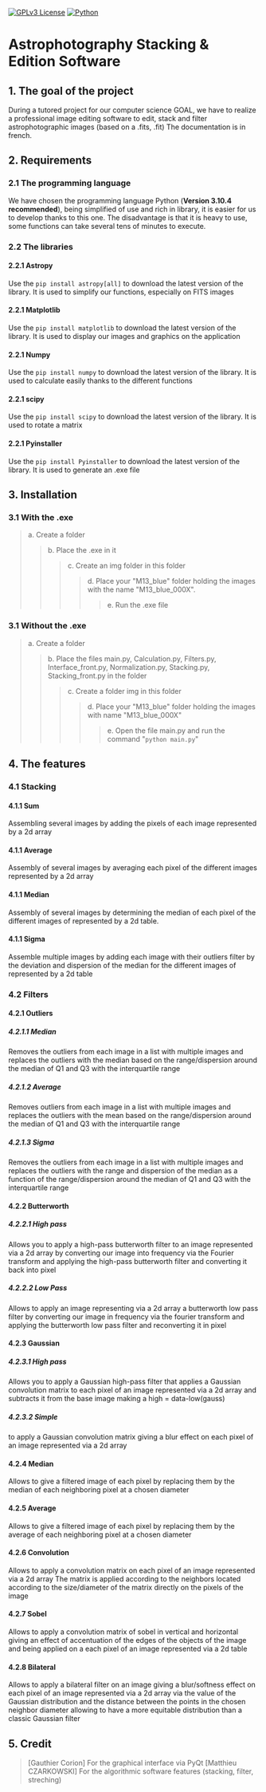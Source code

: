 
[![GPLv3 License](https://img.shields.io/badge/License-GPL%20v3-yellow.svg)](https://opensource.org/licenses/) [![Python](https://camo.githubusercontent.com/44da37f0f02bf104f0650fa5f2c754ed3f6166066c9210f31bacb9e63d60736e/68747470733a2f2f696d672e736869656c64732e696f2f707970692f707976657273696f6e732f70796261646765732e737667)](https://www.python.org/downloads/)
# Astrophotography Stacking &amp; Edition Software


## 1. The goal of the project
During a tutored project for our computer science GOAL, we have to realize a professional image editing software to edit, stack and filter astrophotographic images (based on a .fits, .fit)
The documentation is in french.

## 2. Requirements
### 2.1 The programming language
We have chosen the programming language Python (**Version 3.10.4 recommended**), being simplified of use and rich in library, it is easier for us to develop thanks to this one. The disadvantage is that it is heavy to use, some functions can take several tens of minutes to execute.
### 2.2 The libraries
#### 2.2.1 Astropy
Use the ``pip install astropy[all]`` to download the latest version of the library. It is used to simplify our functions, especially on FITS images 
#### 2.2.1 Matplotlib
Use the ``pip install matplotlib`` to download the latest version of the library. It is used to display our images and graphics on the application
#### 2.2.1 Numpy
Use the ``pip install numpy`` to download the latest version of the library. It is used to calculate easily thanks to the different functions
#### 2.2.1 scipy
Use the ``pip install scipy`` to download the latest version of the library. It is used to rotate a matrix
#### 2.2.1 Pyinstaller
Use the ``pip install Pyinstaller`` to download the latest version of the library. It is used to generate an .exe file
## 3. Installation
### 3.1 With the .exe
> a. Create a folder
>> b. Place the .exe in it
>>> c. Create an img folder in this folder
>>>> d. Place your "M13_blue" folder holding the images with the name "M13_blue_000X".
>>>>> e. Run the .exe file

### 3.1 Without the .exe
> a. Create a folder
>> b. Place the files main.py, Calculation.py, Filters.py, Interface_front.py, Normalization.py, Stacking.py, Stacking_front.py in the folder
>>> c. Create a folder img in this folder
>>>> d. Place your "M13_blue" folder holding the images with name "M13_blue_000X"
>>>>> e. Open the file main.py and run the command "``python main.py``"

## 4. The features
### 4.1 Stacking
#### 4.1.1 Sum
Assembling several images by adding the pixels of each image represented by a 2d array
#### 4.1.1 Average
Assembly of several images by averaging each pixel of the different images represented by a 2d array
#### 4.1.1 Median
Assembly of several images by determining the median of each pixel of the different images of represented by a 2d table.
#### 4.1.1 Sigma
Assemble multiple images by adding each image with their outliers filter by the deviation and dispersion of the median for the different images of represented by a 2d table
### 4.2 Filters
#### 4.2.1 Outliers
##### 4.2.1.1 Median
Removes the outliers from each image in a list with multiple images and replaces the outliers with the median based on the range/dispersion around the median of Q1 and Q3 with the interquartile range
##### 4.2.1.2 Average
Removes outliers from each image in a list with multiple images and replaces the outliers with the mean based on the range/dispersion around the median of Q1 and Q3 with the interquartile range
##### 4.2.1.3 Sigma
Removes the outliers from each image in a list with multiple images and replaces the outliers with the range and dispersion of the median as a function of the range/dispersion around the median of Q1 and Q3 with the interquartile range

#### 4.2.2 Butterworth
##### 4.2.2.1 High pass
Allows you to apply a high-pass butterworth filter to an image represented via a 2d array by converting our image into frequency via the Fourier transform and applying the high-pass butterworth filter and converting it back into pixel
##### 4.2.2.2 Low Pass
Allows to apply an image representing via a 2d array a butterworth low pass filter by converting our image in frequency via the fourier transform and applying the butterworth low pass filter and reconverting it in pixel
#### 4.2.3 Gaussian
##### 4.2.3.1 High pass
Allows you to apply a Gaussian high-pass filter that applies a Gaussian convolution matrix to each pixel of an image represented via a 2d array and subtracts it from the base image making a high = data-low(gauss)
##### 4.2.3.2 Simple
to apply a Gaussian convolution matrix giving a blur effect on each pixel of an image represented via a 2d array

#### 4.2.4 Median
Allows to give a filtered image of each pixel by replacing them by the median of each neighboring pixel at a chosen diameter 
#### 4.2.5 Average
Allows to give a filtered image of each pixel by replacing them by the average of each neighboring pixel at a chosen diameter 
#### 4.2.6 Convolution
Allows to apply a convolution matrix on each pixel of an image represented via a 2d array The matrix is applied according to the neighbors located according to the size/diameter of the matrix directly on the pixels of the image
#### 4.2.7 Sobel
Allows to apply a convolution matrix of sobel in vertical and horizontal giving an effect of accentuation of the edges of the objects of the image and being applied on a each pixel of an image represented via a 2d table
#### 4.2.8 Bilateral
Allows to apply a bilateral filter on an image giving a blur/softness effect on each pixel of an image represented via a 2d array via the value of the Gaussian distribution and the distance between the points in the chosen neighbor diameter allowing to have a more equitable distribution than a classic Gaussian filter

## 5. Credit
> [Gauthier Corion] For the graphical interface via PyQt
> [Matthieu CZARKOWSKI] For the algorithmic software features (stacking, filter, streching)
